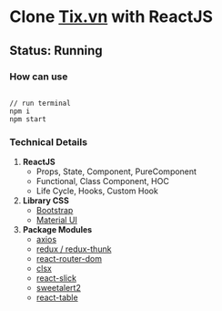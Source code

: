 # Clone [Tix.vn](https://tix.vn/) with ReactJS
## Status: Running
### How can use
```git

// run terminal
npm i
npm start
```

### Technical Details
1. **ReactJS**
   - Props, State, Component, PureComponent
   - Functional, Class Component, HOC
   - Life Cycle, Hooks, Custom Hook
2. **Library CSS**
   - [Bootstrap](https://getbootstrap.com/)
   - [Material UI](https://mui.com/)
3. **Package Modules**
    - [axios](https://axios-http.com/)
    - [redux / redux-thunk](https://redux.js.org/)
    - [react-router-dom](https://reactrouter.com/web/guides/quick-start)
    - [clsx](https://github.com/lukeed/clsx#readme)
    - [react-slick](https://react-slick.neostack.com/)
    - [sweetalert2](https://sweetalert2.github.io/)
    - [react-table](https://react-table.tanstack.com/)
